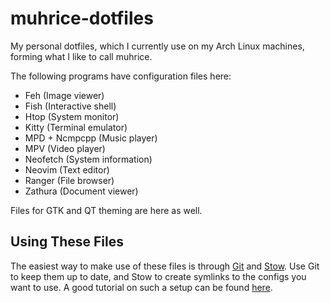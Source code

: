 # muhrice-dotfiles
My personal dotfiles, which I currently use on my Arch Linux machines, forming what I like to call muhrice.

The following programs have configuration files here:

- Feh (Image viewer)
- Fish (Interactive shell)
- Htop (System monitor)
- Kitty (Terminal emulator)
- MPD + Ncmpcpp (Music player)
- MPV (Video player)
- Neofetch (System information)
- Neovim (Text editor)
- Ranger (File browser)
- Zathura (Document viewer)

Files for GTK and QT theming are here as well.

## Using These Files

The easiest way to make use of these files is through
[Git](https://git-scm.com/) and
[Stow](https://www.gnu.org/software/stow/).
Use Git to keep them up to date, and Stow to create symlinks to the configs you want to use.
A good tutorial on such a setup can be found
[here](http://brandon.invergo.net/news/2012-05-26-using-gnu-stow-to-manage-your-dotfiles.html).
